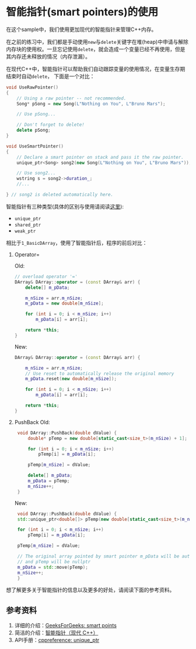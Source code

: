 # 智能指针(smart pointers)的使用

在这个sample中，我们使用更加现代的智能指针来管理C++内存。

在之前的练习中，我们都是手动使用`new`与`delete`关键字在堆(heap)中申请与解除内存块的使用权。一旦忘记使用`delete`，就会造成一个变量已经不再使用，但是其内存还未释放的情况（内存泄漏）。

在现代C++中，智能指针可以帮助我们自动跟踪变量的使用情况，在变量生存期结束时自动`delete`， 下面是一个对比：

```c++
void UseRawPointer()
{
    // Using a raw pointer -- not recommended.
    Song* pSong = new Song(L"Nothing on You", L"Bruno Mars"); 

    // Use pSong...

    // Don't forget to delete!
    delete pSong;   
}

void UseSmartPointer()
{
    // Declare a smart pointer on stack and pass it the raw pointer.
    unique_ptr<Song> song2(new Song(L"Nothing on You", L"Bruno Mars"));

    // Use song2...
    wstring s = song2->duration_;
    //...

} // song2 is deleted automatically here.
```

智能指针有三种类型(具体的区别与使用请阅读[这里](https://learn.microsoft.com/en-us/cpp/cpp/smart-pointers-modern-cpp?view=msvc-170#c-standard-library-smart-pointers)): 
+ `unique_ptr`
+ `shared_ptr`
+ `weak_ptr`

相比于`1_BasicDArray`，使用了智能指针后，程序的前后对比：

1. Operator= 

    Old:
    ```C++
    // overload operator '='
    DArray& DArray::operator = (const DArray& arr) {
        delete[] m_pData;

        m_nSize = arr.m_nSize;
        m_pData = new double[m_nSize];

        for (int i = 0; i < m_nSize; i++)
            m_pData[i] = arr[i];

        return *this;
    }
    ```

    New:
    ```C++
    DArray& DArray::operator = (const DArray& arr) {

        m_nSize = arr.m_nSize;
        // Use reset to automatically release the original memory
        m_pData.reset(new double[m_nSize]);

        for (int i = 0; i < m_nSize; i++)
            m_pData[i] = arr[i];

        return *this;
    }
    ```

2. PushBack
   Old:
   ```C++
    void DArray::PushBack(double dValue) {
        double* pTemp = new double[static_cast<size_t>(m_nSize) + 1];

        for (int i = 0; i < m_nSize; i++)
            pTemp[i] = m_pData[i];

        pTemp[m_nSize] = dValue;

        delete[] m_pData;
        m_pData = pTemp;
        m_nSize++;
    }
   ```

   New:
   ```C++
    void DArray::PushBack(double dValue) {
	std::unique_ptr<double[]> pTemp(new double[static_cast<size_t>(m_nSize) + 1]);

	for (int i = 0; i < m_nSize; i++)
		pTemp[i] = m_pData[i];

	pTemp[m_nSize] = dValue;

	// The original array pointed by smart pointer m_pData will be automatically released
    // and pTemp will be nullptr
	m_pData = std::move(pTemp);
	m_nSize++;
    }
   ```


想了解更多关于智能指针的信息以及更多的好处，请阅读下面的参考资料。


## 参考资料
1. 详细的介绍：[GeeksForGeeks: smart points](https://www.geeksforgeeks.org/smart-pointers-cpp/)
2. 简洁的介绍：[智能指针（现代 C++）](https://learn.microsoft.com/zh-cn/cpp/cpp/smart-pointers-modern-cpp?view=msvc-170)
3. API手册：[cppreference: unique_ptr](https://en.cppreference.com/w/cpp/memory/unique_ptr)